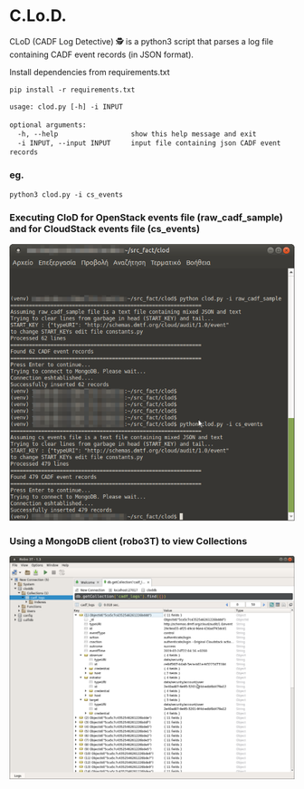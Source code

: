 # C.Lo.D.
CLoD (CADF Log Detective) :detective: is a python3 script that parses a log file containing CADF event records (in JSON format).

Install dependencies from requirements.txt
```
pip install -r requirements.txt
```
```
usage: clod.py [-h] -i INPUT

optional arguments:
  -h, --help                  show this help message and exit
  -i INPUT, --input INPUT     input file containing json CADF event records
```  
### eg.
  ```
  python3 clod.py -i cs_events
  ```
  
  ### Executing CloD for OpenStack events file (raw_cadf_sample) and for CloudStack events file (cs_events)
  ![Executing CLod](https://github.com/ndalezios/clod/blob/master/images/1.png)
  
  ### Using a MongoDB client (robo3T) to view Collections 
  ![Viewing CADF Records](https://github.com/ndalezios/clod/blob/master/images/2.png)



